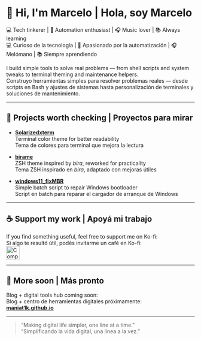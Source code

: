 # 👋 Hi, I'm Marcelo | Hola, soy Marcelo

💻 Tech tinkerer | 🧠 Automation enthusiast | 🎧 Music lover | 📚 Always learning  
💻 Curioso de la tecnología | 🧠 Apasionado por la automatización | 🎧 Melómano | 📚 Siempre aprendiendo

I build simple tools to solve real problems — from shell scripts and system tweaks to terminal theming and maintenance helpers.  
Construyo herramientas simples para resolver problemas reales — desde scripts en Bash y ajustes de sistemas hasta personalización de terminales y soluciones de mantenimiento.

---

## 🚀 Projects worth checking | Proyectos para mirar

- [**Solarizedxterm**](https://github.com/maniat1k/solarizedxterm)  
  Terminal color theme for better readability  
  Tema de colores para terminal que mejora la lectura

- [**birame**](https://github.com/maniat1k/birame)  
  ZSH theme inspired by *bira*, reworked for practicality  
  Tema ZSH inspirado en *bira*, adaptado con mejoras útiles

- [**windows11_fixMBR**](https://github.com/maniat1k/windows11_fixMBR)  
  Simple batch script to repair Windows bootloader  
  Script en batch para reparar el cargador de arranque de Windows

---

## ☕ Support my work | Apoyá mi trabajo

If you find something useful, feel free to support me on Ko-fi:  
Si algo te resultó útil, podés invitarme un café en Ko-fi:  
<a href='https://ko-fi.com/B0B01CLRRI' target='_blank'><img height='36' style='border:0px;height:36px;' src='https://storage.ko-fi.com/cdn/kofi6.png?v=6' border='0' alt='Comprame un café' /></a>


---

## 🔗 More soon | Más pronto

Blog + digital tools hub coming soon:  
Blog + centro de herramientas digitales próximamente:  
**[maniat1k.github.io](https://maniat1k.github.io)**

---

> “Making digital life simpler, one line at a time.”  
> “Simplificando la vida digital, una línea a la vez.”
